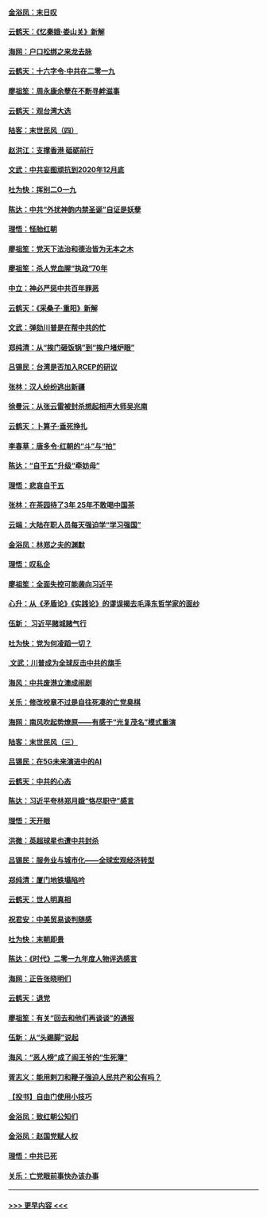 #### [金浴凤：末日叹](../pages/nsc993/n11752359.md?t=12292244) 
#### [云鹤天：《忆秦娥‧娄山关》新解](../pages/nsc993/n11752348.md?t=12292244) 
#### [海网：户口松绑之来龙去脉](../pages/nsc993/n11752328.md?t=12292244) 
#### [云鹤天：十六字令‧中共在二零一九](../pages/nsc993/n11752305.md?t=12292244) 
#### [廖祖笙：周永康余孽在不断寻衅滋事](../pages/nsc993/n11751013.md?t=12292244) 
#### [云鹤天：观台湾大选](../pages/nsc993/n11751007.md?t=12292244) 
#### [陆客：末世民风（四）](../pages/nsc993/n11749203.md?t=12292244) 
#### [赵洪江：支撑香港 砥砺前行](../pages/nsc993/n11748482.md?t=12292244) 
#### [文武：中共妄图顽抗到2020年12月底](../pages/nsc993/n11748446.md?t=12292244) 
#### [吐为快：挥别二O一九](../pages/nsc993/n11748411.md?t=12292244) 
#### [陈达：中共“外扰神韵内禁圣诞”自证是妖孽](../pages/nsc993/n11748226.md?t=12292244) 
#### [理悟：怪胎红朝](../pages/nsc993/n11748206.md?t=12292244) 
#### [廖祖笙：党天下法治和德治皆为无本之木](../pages/nsc993/n11748135.md?t=12292244) 
#### [廖祖笙：杀人党血腥“执政”70年](../pages/nsc993/n11745144.md?t=12292244) 
#### [中立：神必严惩中共百年罪恶](../pages/nsc993/n11744970.md?t=12292244) 
#### [云鹤天：《采桑子‧重阳》新解](../pages/nsc993/n11744948.md?t=12292244) 
#### [文武：弹劾川普是在帮中共的忙](../pages/nsc993/n11744758.md?t=12292244) 
#### [郑纯清：从“挨门砸饭锅”到“挨户堵炉眼”](../pages/nsc993/n11744745.md?t=12292244) 
#### [吕锡民：台湾是否加入RCEP的研议](../pages/nsc993/n11744701.md?t=12292244) 
#### [张林：汉人纷纷逃出新疆](../pages/nsc993/n11743530.md?t=12292244) 
#### [徐曼沅：从张云雷被封杀想起相声大师吴兆南](../pages/nsc993/n11741816.md?t=12292244) 
#### [云鹤天：卜算子‧垂死挣扎](../pages/nsc993/n11739956.md?t=12292244) 
#### [李春草：唐多令‧红朝的“斗”与“拍”](../pages/nsc993/n11739830.md?t=12292244) 
#### [陈达：“自干五”升级“牵妨母”](../pages/nsc993/n11739724.md?t=12292244) 
#### [理悟：悲哀自干五](../pages/nsc993/n11739547.md?t=12292244) 
#### [张林：在茶园待了3年 25年不敢喝中国茶](../pages/nsc993/n11739240.md?t=12292244) 
#### [云端：大陆在职人员每天强迫学“学习强国”](../pages/nsc993/n11738735.md?t=12292244) 
#### [金浴凤：林郑之夫的渊默](../pages/nsc993/n11737735.md?t=12292244) 
#### [理悟：叹私企](../pages/nsc993/n11737715.md?t=12292244) 
#### [廖祖笙：全面失控可能袭向习近平](../pages/nsc993/n11737704.md?t=12292244) 
#### [心升：从《矛盾论》《实践论》的谬误揭去毛泽东哲学家的面纱](../pages/nsc993/n11736962.md?t=12292244) 
#### [伍新： 习近平赌城赌气行](../pages/nsc993/n11736929.md?t=12292244) 
#### [吐为快：党为何凌蹈一切？](../pages/nsc993/n11736915.md?t=12292244) 
#### [ 文武：川普成为全球反击中共的旗手](../pages/nsc993/n11736882.md?t=12292244) 
#### [海风：中共废港立澳成闹剧](../pages/nsc993/n11735857.md?t=12292244) 
#### [关乐：修改校章不过是自往死凑的亡党臭棋](../pages/nsc993/n11735097.md?t=12292244) 
#### [海网：南风吹起势燎原——有感于“光复茂名”模式重演](../pages/nsc993/n11732308.md?t=12292244) 
#### [陆客：末世民风（三）](../pages/nsc993/n11732211.md?t=12292244) 
#### [吕锡民：在5G未来演进中的AI](../pages/nsc993/n11730010.md?t=12292244) 
#### [云鹤天：中共的心态](../pages/nsc993/n11729906.md?t=12292244) 
#### [陈达：习近平夸林郑月娥“恪尽职守”感言](../pages/nsc993/n11729881.md?t=12292244) 
#### [理悟：天开眼](../pages/nsc993/n11729699.md?t=12292244) 
#### [洪微：英超球星也遭中共封杀](../pages/nsc993/n11727243.md?t=12292244) 
#### [吕锡民：服务业与城市化——全球宏观经济转型](../pages/nsc993/n11725845.md?t=12292244) 
#### [郑纯清：厦门地铁塌陷吟](../pages/nsc993/n11725813.md?t=12292244) 
#### [云鹤天：世人明真相](../pages/nsc993/n11725621.md?t=12292244) 
#### [祝君安：中美贸易谈判随感](../pages/nsc993/n11725609.md?t=12292244) 
#### [吐为快：末朝即景](../pages/nsc993/n11723365.md?t=12292244) 
#### [陈达：《时代》二零一九年度人物评选感言](../pages/nsc993/n11723337.md?t=12292244) 
#### [海网：正告张晓明们](../pages/nsc993/n11723228.md?t=12292244) 
#### [云鹤天：退党](../pages/nsc993/n11723056.md?t=12292244) 
#### [廖祖笙：有关“回去和他们再谈谈”的通报](../pages/nsc993/n11722442.md?t=12292244) 
#### [伍新：从“头踢脚”说起](../pages/nsc993/n11722429.md?t=12292244) 
#### [海风：“恶人榜”成了阎王爷的“生死簿”](../pages/nsc993/n11722272.md?t=12292244) 
#### [胥志义：能用剌刀和鞭子强迫人民共产和公有吗？](../pages/nsc993/n11720569.md?t=12292244) 
#### [【投书】自由门使用小技巧](../pages/nsc993/n11720180.md?t=12292244) 
#### [金浴凤：致红朝公知们](../pages/nsc993/n11720563.md?t=12292244) 
#### [金浴凤：赵国党赋人权](../pages/nsc993/n11720533.md?t=12292244) 
#### [理悟：中共已死](../pages/nsc993/n11720233.md?t=12292244) 
#### [关乐：亡党眼前事快办该办事](../pages/nsc993/n11719160.md?t=12292244) 

----
#### [ >>> 更早内容 <<< ](../indexes/nsc993-earlier.md)
